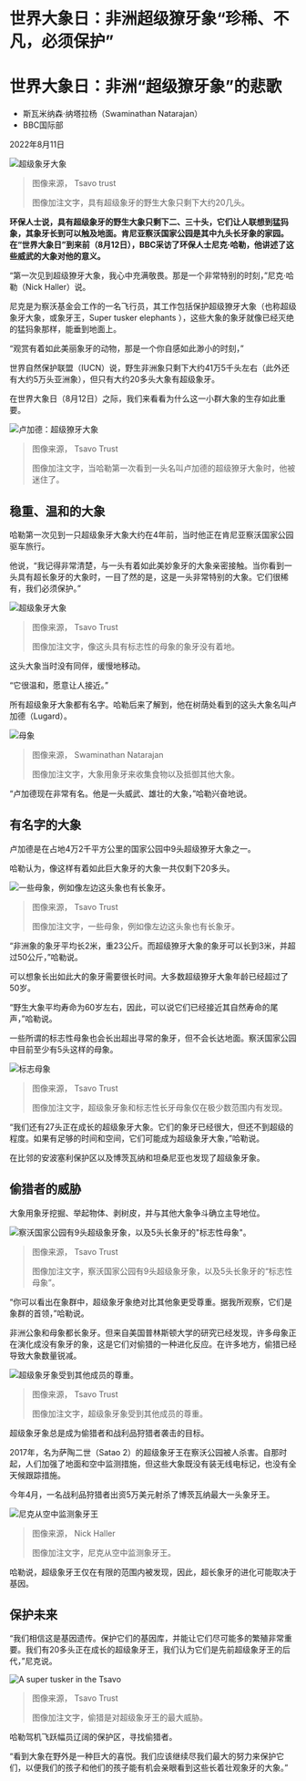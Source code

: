 # 世界大象日：非洲超级獠牙象“珍稀、不凡，必须保护”

#  世界大象日：非洲“超级獠牙象”的悲歌

  * 斯瓦米纳森·纳塔拉杨（Swaminathan Natarajan） 
  * BBC国际部 

2022年8月11日

![超级象牙大象](_126208986_wed5.jpg)

> 图像来源，  Tsavo trust
>
> 图像加注文字，具有超级象牙的野生大象只剩下大约20几头。

**环保人士说，具有超级象牙的野生大象只剩下二、三十头，它们让人联想到猛犸象，其象牙长到可以触及地面。肯尼亚察沃国家公园是其中九头长牙象的家园。在“世界大象日”到来前（8月12日），BBC采访了环保人士尼克·哈勒，他讲述了这些威武的大象对他的意义。**

“第一次见到超级獠牙大象，我心中充满敬畏。那是一个非常特别的时刻，”尼克·哈勒（Nick Haller）说。

尼克是为察沃基金会工作的一名飞行员，其工作包括保护超级獠牙大象（也称超级象牙大象，或象牙王，Super tusker elephants ），这些大象的象牙就像已经灭绝的猛犸象那样，能垂到地面上。

“观赏有着如此美丽象牙的动物，那是一个你自感如此渺小的时刻，”

世界自然保护联盟（IUCN）说，野生非洲象只剩下大约41万5千头左右（此外还有大约5万头亚洲象），但只有大约20多头大象有超级象牙。

在世界大象日（8月12日）之际，我们来看看为什么这一小群大象的生存如此重要。

![卢加德：超级獠牙大象](_126208988_wed6.jpg)

> 图像来源，  Tsavo Trust
>
> 图像加注文字，当哈勒第一次看到一头名叫卢加德的超级獠牙大象时，他被迷住了。

##  稳重、温和的大象

哈勒第一次见到一只超级象牙大象大约在4年前，当时他正在肯尼亚察沃国家公园驱车旅行。

他说，“我记得非常清楚，与一头有着如此美妙象牙的大象亲密接触。当你看到一头具有超长象牙的大象时，一目了然的是，这是一头非常特别的大象。它们很稀有，我们必须保护。”

![超级象牙大象](_126208992_wed7.jpg)

> 图像来源，  Tsavo Trust
>
> 图像加注文字，像这头具有标志性的母象的象牙没有着地。

这头大象当时没有同伴，缓慢地移动。

“它很温和，愿意让人接近。”

所有超级象牙大象都有名字。哈勒后来了解到，他在树荫处看到的这头大象名叫卢加德（Lugard）。

![母象](_126279732_ff03a2a7-0de4-4f47-ad14-ce7807145e77.jpg)

> 图像来源，  Swaminathan Natarajan
>
> 图像加注文字，大象用象牙来收集食物以及抵御其他大象。

“卢加德现在非常有名。他是一头威武、雄壮的大象，”哈勒兴奋地说。

##  有名字的大象

卢加德是在占地4万2千平方公里的国家公园中9头超级獠牙大象之一。

哈勒认为，像这样有着如此巨大象牙的大象一共仅剩下20多头。

![一些母象，例如像左边这头象也有长象牙。](_126279730_2b15e4f9-78fb-44b5-a543-f8ef21807bea.jpg)

> 图像来源，  Tsavo Trust
>
> 图像加注文字，一些母象，例如像左边这头象也有长象牙。

“非洲象的象牙平均长2米，重23公斤。而超级獠牙大象的象牙可以长到3米，并超过50公斤，”哈勒说。

可以想象长出如此大的象牙需要很长时间。大多数超级獠牙大象年龄已经超过了50岁。

“野生大象平均寿命为60岁左右，因此，可以说它们已经接近其自然寿命的尾声，”哈勒说。

一些所谓的标志性母象也会长出超出寻常的象牙，但不会长达地面。察沃国家公园中目前至少有5头这样的母象。

![标志母象](_126209098_wed4.jpg)

> 图像来源，  Tsavo Trust
>
> 图像加注文字，超级象牙象和标志性长牙母象仅在极少数范围内有发现。

“我们还有27头正在成长的超级象牙大象。它们的象牙已经很大，但还不到超级的程度。如果有足够的时间和空间，它们可能成为超级象牙大象，”哈勒说。

在比邻的安波塞利保护区以及博茨瓦纳和坦桑尼亚也发现了超级象牙象。

##  偷猎者的威胁

大象用象牙挖掘、举起物体、剥树皮，并与其他大象争斗确立主导地位。

![察沃国家公园有9头超级象牙象，以及5头长象牙的"标志性母象"。](_126279731_5f136b0d-f979-41de-9bf7-06b88c290c65.jpg)

> 图像来源，  Tsavo Trust
>
> 图像加注文字，察沃国家公园有9头超级象牙象，以及5头长象牙的“标志性母象”。

“你可以看出在象群中，超级象牙象绝对比其他象更受尊重。据我所观察，它们是象群的首领，”哈勒说。

非洲公象和母象都长象牙。但来自美国普林斯顿大学的研究已经发现，许多母象正在演化成没有象牙的象，这是它们对偷猎的一种进化反应。在许多地方，偷猎已经导致大象数量锐减。

![超级象牙象受到其他成员的尊重。](_126209220_wed10.jpg)

> 图像来源，  Tsavo Trust
>
> 图像加注文字，超级象牙象受到其他成员的尊重。

超级象牙象总是成为偷猎者和战利品狩猎者袭击的目标。

2017年，名为萨陶二世（Satao 2）的超级象牙王在察沃公园被人杀害。自那时起，人们加强了地面和空中监测措施，但这些大象既没有装无线电标记，也没有全天候跟踪措施。

今年4月，一名战利品狩猎者出资5万美元射杀了博茨瓦纳最大一头象牙王。

![尼克从空中监测象牙王](_126209586_wed12.jpg)

> 图像来源，  Nick Haller
>
> 图像加注文字，尼克从空中监测象牙王。

哈勒说，超级象牙王仅在有限的范围内被发现，因此，超长象牙的进化可能取决于基因。

##  保护未来

“我们相信这是基因遗传。保护它们的基因库，并能让它们尽可能多的繁殖非常重要。我们有20多头正在成长的超级象牙王，我们认为它们是先前超级象牙王的后代，”尼克说。

![A super tusker in the Tsavo](_126209051_ele2.jpg)

> 图像来源，  Tsavo Trust
>
> 图像加注文字，偷猎是对超级象牙王的最大威胁。

哈勒驾机飞跃幅员辽阔的保护区，寻找偷猎者。

“看到大象在野外是一种巨大的喜悦。我们应该继续尽我们最大的努力来保护它们，以便我们的孩子和他们的孩子能有机会亲眼看到这些长着壮观象牙的大象。”


